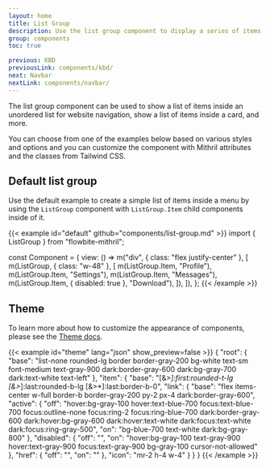 ```yaml
---
layout: home
title: List Group
description: Use the list group component to display a series of items, buttons or links inside a single element
group: components
toc: true

previous: KBD
previousLink: components/kbd/
next: Navbar
nextLink: components/navbar/
---
```


The list group component can be used to show a list of items inside an unordered list for website navigation, show a list of items inside a card, and more.

You can choose from one of the examples below based on various styles and options and you can customize the component with Mithril attributes and the classes from Tailwind CSS.

## Default list group

Use the default example to create a simple list of items inside a menu by using the `ListGroup` component with `ListGroup.Item` child components inside of it.

{{< example id="default" github="components/list-group.md" >}}
import { ListGroup } from "flowbite-mithril";

const Component = {
  view: () =>
    m("div", { class: "flex justify-center" }, [
      m(ListGroup, { class: "w-48" }, [
        m(ListGroup.Item, "Profile"),
        m(ListGroup.Item, "Settings"),
        m(ListGroup.Item, "Messages"),
        m(ListGroup.Item, { disabled: true }, "Download"),
      ]),
    ]),
};
{{< /example >}}

## Theme

To learn more about how to customize the appearance of components, please see the [Theme docs](https://patopesto.github.io/flowbite-mithril/customize/theme/).

{{< example id="theme" lang="json" show_preview=false >}}
{
  "root": {
    "base": "list-none rounded-lg border border-gray-200 bg-white text-sm font-medium text-gray-900 dark:border-gray-600 dark:bg-gray-700 dark:text-white text-left"
  },
  "item": {
    "base": "[&>*]:first:rounded-t-lg [&>*]:last:rounded-b-lg [&>*]:last:border-b-0",
    "link": {
      "base": "flex items-center w-full border-b border-gray-200 py-2 px-4 dark:border-gray-600",
      "active": {
        "off": "hover:bg-gray-100 hover:text-blue-700 focus:text-blue-700 focus:outline-none focus:ring-2 focus:ring-blue-700 dark:border-gray-600 dark:hover:bg-gray-600 dark:hover:text-white dark:focus:text-white dark:focus:ring-gray-500",
        "on": "bg-blue-700 text-white dark:bg-gray-800"
      },
      "disabled": {
        "off": "",
        "on": "hover:bg-gray-100 text-gray-900 hover:text-gray-900 focus:text-gray-900 bg-gray-100 cursor-not-allowed"
      },
      "href": {
        "off": "",
        "on": ""
      },
      "icon": "mr-2 h-4 w-4"
    }
  }
}
{{< /example >}}
